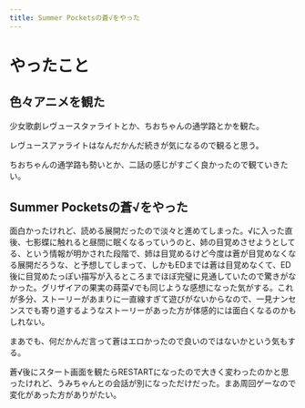 ```yaml
---
title: Summer Pocketsの蒼√をやった
---
```


# やったこと

## 色々アニメを観た

少女歌劇レヴュースタァライトとか、ちおちゃんの通学路とかを観た。

レヴュースアァライトはなんだかんだ続きが気になるので観ると思う。

ちおちゃんの通学路も勢いとか、二話の感じがすごく良かったので観ていきたい。

## Summer Pocketsの蒼√をやった

面白かったけれど、読める展開だったので淡々と進めてしまった。√に入った直後、七影蝶に触れると昼間に眠くなるっていうのと、姉の目覚めさせようとしてる、という情報が明かされた段階で、姉は目覚めるけど今度は蒼が目覚めなくなる展開だろうな、と予想してしまって、しかもEDまでは蒼は目覚めなくて、ED後に目覚めたっぽい描写が入るところまでほぼ完璧に見通していたので驚きがなかった。グリザイアの果実の蒔菜√でも同じような感想になった気がする。これが多分、ストーリーがあまりに一直線すぎて遊びがないからなので、一見ナンセンスでも寄り道するようなストーリーがあった方が体感的には面白くなるのかもしれない。

まあでも、何だかんだ言って蒼はエロかったので良いのではないかという気もする。

蒼√後にスタート画面を観たらRESTARTになったので大きく変わったのかと思ったけれど、うみちゃんとの会話が別になっただけだった。まあ周回ゲーなので変化があった方がありがたい。

